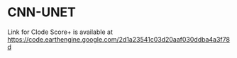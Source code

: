 # CNN-UNET

Link for Clode Score+ is available at https://code.earthengine.google.com/2d1a23541c03d20aaf030ddba4a3f78d
